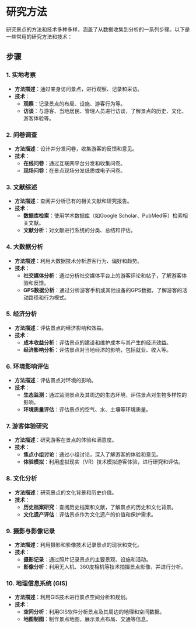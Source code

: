 # 研究方法

研究景点的方法和技术多种多样，涵盖了从数据收集到分析的一系列步骤。以下是一些常用的研究方法和技术：

## 步骤

### 1. **实地考察**

- **方法描述**：通过亲身访问景点，进行观察、记录和采访。
- **技术**：
  - **观察**：记录景点的布局、设施、游客行为等。
  - **访谈**：与游客、当地居民、管理人员进行访谈，了解景点的历史、文化、游客体验等。

### 2. **问卷调查**

- **方法描述**：设计并分发问卷，收集游客的反馈和意见。
- **技术**：
  - **在线问卷**：通过互联网平台分发和收集问卷。
  - **现场问卷**：在景点现场分发纸质或电子问卷。

### 3. **文献综述**

- **方法描述**：查阅并分析已有的相关文献和研究报告。
- **技术**：
  - **数据库检索**：使用学术数据库（如Google Scholar、PubMed等）检索相关文献。
  - **文献分析**：对文献进行系统的分类、总结和评估。

### 4. **大数据分析**

- **方法描述**：利用大数据技术分析游客行为、偏好和趋势。
- **技术**：
  - **社交媒体分析**：通过分析社交媒体平台上的游客评论和帖子，了解游客体验和反馈。
  - **GPS数据分析**：通过分析游客手机或其他设备的GPS数据，了解游客的活动路径和行为模式。

### 5. **经济分析**

- **方法描述**：评估景点的经济影响和效益。
- **技术**：
  - **成本收益分析**：评估景点的建设和维护成本与其产生的经济效益。
  - **经济影响分析**：评估景点对当地经济的影响，包括就业、收入等。

### 6. **环境影响评估**

- **方法描述**：评估景点对环境的影响。
- **技术**：
  - **生态监测**：通过监测景点及其周边的生态环境，评估景点对生物多样性的影响。
  - **环境质量评估**：评估景点的空气、水、土壤等环境质量。

### 7. **游客体验研究**

- **方法描述**：研究游客在景点的体验和满意度。
- **技术**：
  - **焦点小组讨论**：通过小组讨论，深入了解游客的体验和意见。
  - **体验模拟**：利用虚拟现实（VR）技术模拟游客体验，进行研究和评估。

### 8. **文化分析**

- **方法描述**：研究景点的文化背景和历史价值。
- **技术**：
  - **历史档案研究**：查阅历史档案和文献，了解景点的历史和文化背景。
  - **文化遗产评估**：评估景点作为文化遗产的价值和保护需求。

### 9. **摄影与影像记录**

- **方法描述**：利用摄影和影像技术记录景点的现状和变化。
- **技术**：
  - **摄影记录**：通过照片记录景点的主要景观、设施和活动。
  - **影像分析**：利用无人机、360度相机等技术拍摄景点影像，并进行分析。

### 10. **地理信息系统 (GIS)**

- **方法描述**：利用GIS技术进行景点空间分析和规划。
- **技术**：
  - **空间分析**：利用GIS软件分析景点及其周边的地理和空间数据。
  - **地图制图**：制作景点地图，展示景点布局、交通等信息。
